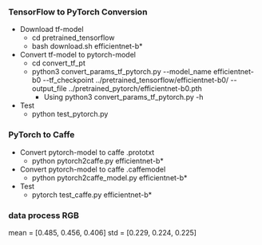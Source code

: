 ### TensorFlow to PyTorch Conversion
  * Download tf-model
    * cd pretrained_tensorflow
    * bash download.sh efficientnet-b*
  * Convert tf-model to pytorch-model
    * cd convert_tf_pt
    * python3 convert_params_tf_pytorch.py --model_name efficientnet-b0 --tf_checkpoint ../pretrained_tensorflow/efficientnet-b0/ --output_file ../pretrained_pytorch/efficientnet-b0.pth
      * Using python3 convert_params_tf_pytorch.py -h
  * Test
    * python test_pytorch.py

### PyTorch to Caffe
  * Convert pytorch-model to caffe .prototxt
    * python pytorch2caffe.py efficientnet-b*
  * Convert pytorch-model to caffe .caffemodel
    * python pytorch2caffe_model.py efficientnet-b*
  * Test
    * pytorch test_caffe.py efficientnet-b*

### data process RGB
mean = [0.485, 0.456, 0.406]
std = [0.229, 0.224, 0.225]
